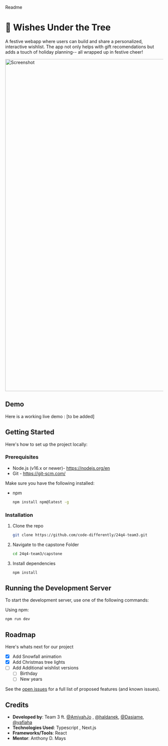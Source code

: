 Readme

# 🎄 Wishes Under the Tree   
A festive webapp where users can build and share a personalized, interactive wishlist. The app not only helps with gift recomendations but adds a touch of holiday planning-- all wrapped up in festive cheer!

<img width="1060" alt="Screenshot" src="https://github.com/user-attachments/assets/4ffa123a-0498-49f6-9679-a6be4e5dfd47">


## Demo
Here is a working live demo :  [to be added]

<!-- GETTING STARTED -->
## Getting Started

Here's how to set up the project locally:

### Prerequisites

* Node.js (v16.x or newer)- https://nodejs.org/en
* Git - https://git-scm.com/

Make sure you have the following installed:
* npm
  ```sh
  npm install npm@latest -g
  ```

### Installation
1. Clone the repo
   ```sh
   git clone https://github.com/code-differently/24q4-team3.git
   ```
2. Navigate to the capstone Folder

    ```sh
    cd 24q4-team3/capstone
    ```
3. Install dependencies
   ```sh
   npm install
   ```
## Running the Development Server
   To start the development server, use one of the following commands:

Using npm:
```sh
npm run dev
```
<!-- ROADMAP -->
## Roadmap
Here's whats next for our project
- [x] Add Snowfall animation
- [x] Add Christmas tree lights
- [ ] Add Additional wishlist versions  
    - [ ] Birthday
    - [ ] New years

See the [open issues](https://github.com/code-differently/24q4-team3/issues) for a full list of proposed features (and known issues).

## Credits 
* __Developed by__: Team 3 ft. [@AmiyahJo](https://github.com/AmiyahJo) , [@haldanek](https://github.com/haldanek), [@Dasiame](https://github.com/Dasiame), [@yafiaha](https://github.com/yafiaha)
* __Technologies Used__: Typescript , Next.js
* __Frameworks/Tools__: React
* __Mentor__: Anthony D. Mays 
